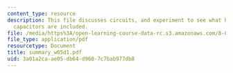 ```yaml
---
content_type: resource
description: This file discusses circuits, and experiment to see what happens when
  capacitors are included.
file: /media/https%3A/open-learning-course-data-rc.s3.amazonaws.com/8-02-physics-ii-electricity-and-magnetism-spring-2007/3a01a2caae05db64d9607c7bab977db8_summary_w05d1.pdf
file_type: application/pdf
resourcetype: Document
title: summary_w05d1.pdf
uid: 3a01a2ca-ae05-db64-d960-7c7bab977db8
---
```

